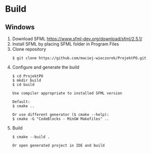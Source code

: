 # Build
## Windows

1. Download SFML https://www.sfml-dev.org/download/sfml/2.5.1/
2. Install SFML by placing SFML folder in Program Files
3. Clone repository 
   ```
   $ git clone https://github.com/maciej-wieczorek/ProjektPO.git
   ```
4. Configure and generate the build
   ```
   $ cd ProjektPO
   $ mkdir build
   $ cd build

   Use compiler appropriate to installed SFML version

   Default: 
   $ cmake ..

   Or use different generator ($ cmake --help):
   $ cmake -G "CodeBlocks - MinGW Makefiles" ..
   ```
5. Build
   ```
   $ cmake --build .

   Or open generated project in IDE and build
   ```
   